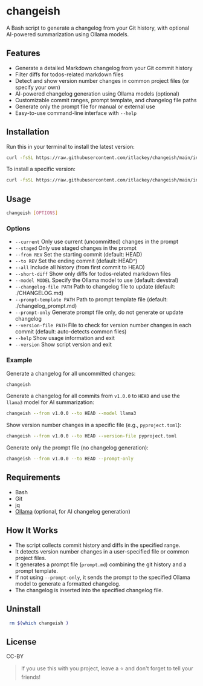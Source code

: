 # changeish

A Bash script to generate a changelog from your Git history, with optional AI-powered summarization using Ollama models.

## Features

- Generate a detailed Markdown changelog from your Git commit history
- Filter diffs for todos-related markdown files
- Detect and show version number changes in common project files (or specify your own)
- AI-powered changelog generation using Ollama models (optional)
- Customizable commit ranges, prompt template, and changelog file paths
- Generate only the prompt file for manual or external use
- Easy-to-use command-line interface with `--help`

## Installation

Run this in your terminal to install the latest version:

```bash
curl -fsSL https://raw.githubusercontent.com/itlackey/changeish/main/install.sh | sh
```

To install a specific version:

```bash
curl -fsSL https://raw.githubusercontent.com/itlackey/changeish/main/install.sh | sh -s -- --version v0.1.8
```

## Usage

```sh
changeish [OPTIONS]
```

### Options

- `--current`               Only use current (uncommitted) changes in the prompt
- `--staged`                Only use staged changes in the prompt
- `--from REV`              Set the starting commit (default: HEAD)
- `--to REV`                Set the ending commit (default: HEAD^)
- `--all`                   Include all history (from first commit to HEAD)
- `--short-diff`            Show only diffs for todos-related markdown files
- `--model MODEL`           Specify the Ollama model to use (default: devstral)
- `--changelog-file PATH`   Path to changelog file to update (default: ./CHANGELOG.md)
- `--prompt-template PATH`  Path to prompt template file (default: ./changelog_prompt.md)
- `--prompt-only`           Generate prompt file only, do not generate or update changelog
- `--version-file PATH`     File to check for version number changes in each commit (default: auto-detects common files)
- `--help`                  Show usage information and exit
- `--version`               Show script version and exit

### Example

Generate a changelog for all uncommitted changes:

```bash
changeish
```

Generate a changelog for all commits from `v1.0.0` to `HEAD` and use the `llama3` model for AI summarization:

```sh
changeish --from v1.0.0 --to HEAD --model llama3
```

Show version number changes in a specific file (e.g., `pyproject.toml`):

```sh
changeish --from v1.0.0 --to HEAD --version-file pyproject.toml
```

Generate only the prompt file (no changelog generation):

```sh
changeish --from v1.0.0 --to HEAD --prompt-only
```

## Requirements

- Bash
- Git
- jq
- [Ollama](https://ollama.com/) (optional, for AI changelog generation)

## How It Works

- The script collects commit history and diffs in the specified range.
- It detects version number changes in a user-specified file or common project files.
- It generates a prompt file (`prompt.md`) combining the git history and a prompt template.
- If not using `--prompt-only`, it sends the prompt to the specified Ollama model to generate a formatted changelog.
- The changelog is inserted into the specified changelog file.

## Uninstall

```bash
 rm $(which changeish )
```

## License

CC-BY

> If you use this with you project, leave a :star: and don't forget to tell your friends!
